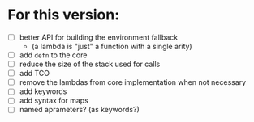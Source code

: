 # For this version:

  - [ ] better API for building the environment fallback
    - (a lambda is "just" a function with a single arity)
  - [ ] add `defn` to the core
  - [ ] reduce the size of the stack used for calls
  - [ ] add TCO
  - [ ] remove the lambdas from core implementation when not necessary
  - [ ] add keywords
  - [ ] add syntax for maps
  - [ ] named aprameters? (as keywords?)

